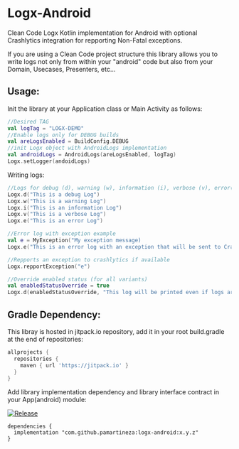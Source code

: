 # Logx-Android
Clean Code Logx Kotlin implementation for Android with optional Crashlytics integration for repporting Non-Fatal exceptions.

If you are using a Clean Code project structure this library allows you to write logs not only from within your "android" code but also from your Domain, Usecases, Presenters, etc...

## Usage:
Init the library at your Application class or Main Activity as follows:

```kotlin
//Desired TAG
val logTag = "LOGX-DEMO"
//Enable logs only for DEBUG builds
val areLogsEnabled = BuildConfig.DEBUG
//init Logx object with AndroidLogs implementation
val androidLogs = AndroidLogs(areLogsEnabled, logTag)
Logx.setLogger(andoidLogs)
```
Writing logs:
```kotlin
//Logs for debug (d), warning (w), information (i), verbose (v), error(e)
Logx.d("This is a debug Log")
Logx.w("This is a warning Log")
Logx.i("This is an information Log")
Logx.v("This is a verbose Log")
Logx.e("This is an error Log")

//Error log with exception example
val e = MyException("My exception message)
Logx.e("This is an error log with an exception that will be sent to Crashlytics if available", e)

//Repports an exception to crashlytics if available
Logx.repportException("e")

//Override enabled status (for all variants)
val enabledStatusOverride = true
Logx.d(enabledStatusOverride, "This log will be printed even if logs are disabled")
```



## Gradle Dependency:
This libray is hosted in jitpack.io repository, add it in your root build.gradle at the end of repositories:
```groovy
allprojects {
  repositories {
    maven { url 'https://jitpack.io' }
  }
}  
```
Add library implementation dependency and library interface contract in your App(android) module:

[![Release](https://jitpack.io/v/pamartineza/logx-android.svg)](https://jitpack.io/#pamartineza/logx-android)
```
dependencies {
  implementation "com.github.pamartineza:logx-android:x.y.z"
}
```
